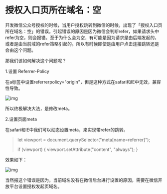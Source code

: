 # 授权入口页所在域名：空



开发微信公众号授权的时候，当用户授权跳转到微信的时候，出现了「授权入口页所在域名：空」的错误。引起错误的原因是因为微信会判断refer，如果请求头中refer为空，则会报错。至于为什么会为空，有可能是因为请求是由后端发起的，或者是由当前域的refer策略引起的。所以有时候即使是由用户点击连接跳转还是会由这个问题。

那我们该如何解决这个问题呢？

1.设置 Referrer-Policy

在a标签中设置referrerpolicy="origin"，但是这种方式在safari和IE中无效，兼容性导致。



![img](https://upload-images.jianshu.io/upload_images/2217571-911d182f623f0b41.png?imageMogr2/auto-orient/strip%7CimageView2/2/w/1240)

所以终极解决大法，是修改meta。

2.设置页面meta

在safari和IE中我们可以动态设置meta，来实现带refer的跳转。

> let viewport = document.querySelector("meta[name=referrer]");
>
> if (viewport) { viewport.setAttribute("content", "always"); }

效果如下：



![img](https://upload-images.jianshu.io/upload_images/2217571-e2289bd7a8660ee4.png?imageMogr2/auto-orient/strip%7CimageView2/2/w/1240)

当然报这个错误是因为，当前域名没有在微信后台进行设置的原因，需要在微信开放平台设置授权发起页域名。
